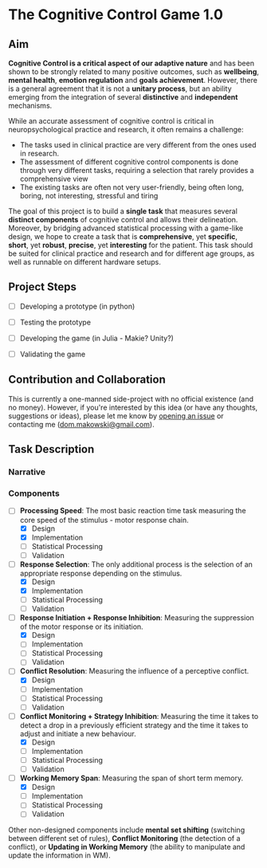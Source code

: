 # The Cognitive Control Game 1.0

## Aim

**Cognitive Control is a critical aspect of our adaptive nature** and has been shown to be strongly related to many positive outcomes, such as **wellbeing**, **mental health**, **emotion regulation** and **goals achievement**. However, there is a general agreement that it is not a **unitary process**, but an ability emerging from the integration of several **distinctive** and **independent** mechanisms.

While an accurate assessment of cognitive control is critical in neuropsychological practice and research, it often remains a challenge:

- The tasks used in clinical practice are very different from the ones used in research.
- The assessment of different cognitive control components is done through very different tasks, requiring a selection that rarely provides a comprehensive view
- The existing tasks are often not very user-friendly, being often long, boring, not interesting, stressful and tiring


The goal of this project is to build a **single task** that measures several **distinct components** of cognitive control and allows their delineation. Moreover, by bridging advanced statistical processing with a game-like design, we hope to create a task that is **comprehensive**, yet **specific**, **short**, yet **robust**, **precise**, yet **interesting** for the patient. This task should be suited for clinical practice and research and for different age groups, as well as runnable on different hardware setups.

## Project Steps

- [ ] Developing a prototype (in python)
- [ ] Testing the prototype 
- [ ] Developing the game (in Julia - Makie? Unity?)
- [ ] Validating the game


## Contribution and Collaboration

This is currently a one-manned side-project with no official existence (and no money). However, if you're interested by this idea (or have any thoughts, suggestions or ideas), please let me know by [opening an issue](https://github.com/neuropsychology/CognitiveControl/issues) or contacting me ([dom.makowski@gmail.com](https://dominiquemakowski.github.io/)).

## Task Description


### Narrative


### Components

- [ ] **Processing Speed**: The most basic reaction time task measuring the core speed of the stimulus - motor response chain.
  - [x] Design
  - [x] Implementation
  - [ ] Statistical Processing
  - [ ] Validation

- [ ] **Response Selection**: The only additional process is the selection of an appropriate response depending on the stimulus.
  - [x] Design
  - [x] Implementation
  - [ ] Statistical Processing
  - [ ] Validation
  
- [ ] **Response Initiation + Response Inhibition**: Measuring the suppression of the motor response or its initiation.
  - [x] Design
  - [ ] Implementation
  - [ ] Statistical Processing
  - [ ] Validation
  
- [ ] **Conflict Resolution**: Measuring the influence of a perceptive conflict.
  - [x] Design
  - [ ] Implementation
  - [ ] Statistical Processing
  - [ ] Validation
  
- [ ] **Conflict Monitoring + Strategy Inhibition**: Measuring the time it takes to detect a drop in a previously efficient strategy and the time it takes to adjust and initiate a new behaviour.
  - [x] Design
  - [ ] Implementation
  - [ ] Statistical Processing
  - [ ] Validation
  
- [ ] **Working Memory Span**: Measuring the span of short term memory.
  - [x] Design
  - [ ] Implementation
  - [ ] Statistical Processing
  - [ ] Validation
  
Other non-designed components include **mental set shifting** (switching between different set of rules), **Conflict Monitoring** (the detection of a conflict), or **Updating in Working Memory** (the ability to manipulate and update the information in WM).